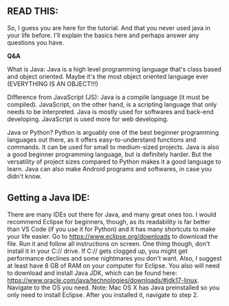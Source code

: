 READ THIS:
-------------------------------------------------------------------------

So, I guess you are here for the tutorial. And that you never used java in your life before. I'll explain the basics here and perhaps answer any questions you have.


**Q&A**

What is Java:
Java is a high level programming language that's class based and object oriented. Maybe it's the most object oriented language ever (EVERYTHING IS AN OBJECT!!!)

Difference from JavaScript (JS):
Java is a compile language (it must be compiled). JavaScript, on the other hand, is a scripting language that only needs to be interpreted.
Java is mostly used for softwares and back-end developing. JavaScript is used more for web developing.

Java or Python?
Python is arguably one of the best beginner programming languages out there, as it offers easy-to-understand functions and commands. It can be used for small to medium-sized
projects.
Java is also a good beginner programming language, but is definitely harder. But the versatility of project sizes compared to Python makes it a good language to learn.
Java can also make Android programs and softwares, in case you didn't know.

Getting a Java IDE:
-------------------------------------------------------------------------

There are many IDEs out there for Java, and many great ones too. I would recommend Eclipse for beginners, though, as its readability is far better than VS Code (if you use it for 
Python) and it has many shortcuts to make your life easier. Go to https://www.eclipse.org/downloads to download the file. Run it and follow all instructions on screen. One thing 
though, don't install it in your C:// drive. If C:// gets clogged up, you might get performance declines and some nightmares you don't want. Also, I suggest at least have 8 GB of 
RAM on your computer for Eclipse. You also will need to download and install Java JDK, which can be found here: https://www.oracle.com/java/technologies/downloads/#jdk17-linux.
Navigate to the OS you need. Note: Mac OS X has Java preinstalled so you only need to install Eclipse. After you installed it, navigate to step 2.
